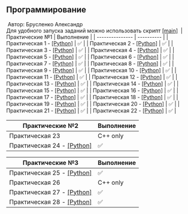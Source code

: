 ## Программирование
​
Автор: Брусленко Александр  
Для удобного запуска заданий можно использовать скрипт [[main]](./main.py)
​
| Практические №1 | Выполнение |
| --------------- | ---------- |
| Практическая 1 - [[Python]](./Practice/01/) | ✅ |
| Практическая 2 - [[Python]](./Practice/02/) | ✅ |
| Практическая 3 - [[Python]](./Practice/03/) | ✅ |
| Практическая 4 - [[Python]](./Practice/04/) | ✅ |
| Практическая 5 - [[Python]](./Practice/05/) | ✅ |
| Практическая 6 - [[Python]](./Practice/06/) | ✅ |
| Практическая 7 - [[Python]](./Practice/07/) | ✅ |
| Практическая 8 - [[Python]](./Practice/08/) | ✅ |
| Практическая 9 - [[Python]](./Practice/09/) | ✅ |
| Практическая 10 - [[Python]](./Practice/10/) | ✅ |
| Практическая 11 - [[Python]](./Practice/11/) | ✅ |
| Практическая 12 - [[Python]](./Practice/12/) | ✅ |
| Практическая 13 - [[Python]](./Practice/13/) | ✅ |
| Практическая 14 - [[Python]](./Practice/14/) | ✅ |
| Практическая 15 - [[Python]](./Practice/15/) | ✅ |
| Практическая 16 - [[Python]](./Practice/16/) | ✅ |
| Практическая 17 - [[Python]](./Practice/17/) | ✅ |
| Практическая 18 - [[Python]](./Practice/18/) | ✅ |
| Практическая 19 - [[Python]](./Practice/19/) | ✅ |
| Практическая 20 - [[Python]](./Practice/20/) | ✅ |
| Практическая 21 - [[Python]](./Practice/21/) | ✅ |
| Практическая 22 - [[Python]](./Practice/22/) | ✅ |

| Практические №2 | Выполнение |
| --------------- | ---------- |
| Практическая 23 | C++ only |
| Практическая 24 - [[Python]](./Practice/24/) | ✅ |

| Практические №3 | Выполнение |
| --------------- | ---------- |
| Практическая 25 - [[Python]](./Practice/25/) | ✅ |
| Практическая 26 | C++ only |
| Практическая 27 - [[Python]](./Practice/27/) | ✅ |
| Практическая 28 - [[Python]](./Practice/28/) | ✅ |
